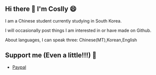 ## Hi there 👋 I'm Coslly 😄
I am a Chinese student currently studying in South Korea.

I will occasionally post things I am interested in or have made on Github.

About languages, I can speak three: Chinese(MT),Korean,English

## Support me (Even a little!!!) 🥳
- [Paypal](https://paypal.me/Coslly)
